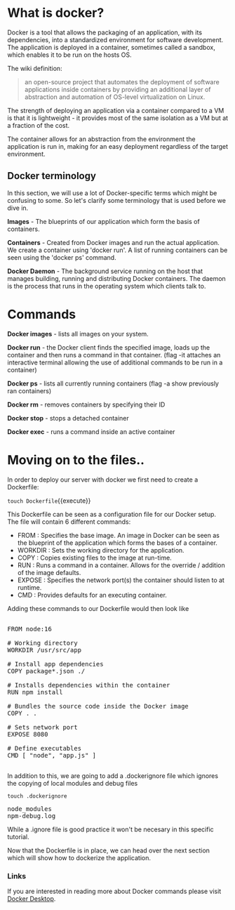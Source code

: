 # What is docker?

Docker is a tool that allows the packaging of an application, with its dependencies, into a standardized environment for software development. The application is deployed in a container, sometimes called a sandbox, which enables it to be run on the hosts OS.

The wiki definition:

> an open-source project that automates the deployment of software applications inside containers by
> providing an additional layer of abstraction and automation of OS-level virtualization on Linux.

The strength of deploying an application via a container compared to a VM is that it is lightweight - it provides most of the same isolation as a VM but at a fraction of the cost.

The container allows for an abstraction from the environment the application is run in, making for an easy deployment regardless of the target environment.

## Docker terminology

In this section, we will use a lot of Docker-specific terms which might be confusing to some. So let's clarify some terminology that is used before we dive in.

**Images** - The blueprints of our application which form the basis of containers.

**Containers** - Created from Docker images and run the actual application. We create a container using 'docker run'. A list of running containers can be seen using the 'docker ps' command.

**Docker Daemon** - The background service running on the host that manages building, running and distributing Docker containers. The daemon is the process that runs in the operating system which clients talk to.

# Commands

**Docker images** - lists all images on your system.

**Docker run** - the Docker client finds the specified image, loads up the container and then runs a command in that container. (flag -it attaches an interactive terminal allowing the use of additional commands to be run in a container)

**Docker ps** - lists all currently running containers (flag -a show previously ran containers)

**Docker rm** - removes containers by specifying their ID

**Docker stop** - stops a detached container

**Docker exec** - runs a command inside an active container

# Moving on to the files..

In order to deploy our server with docker we first need to create a Dockerfile:

`touch Dockerfile`{{execute}}

This Dockerfile can be seen as a configuration file for our Docker setup. The file will contain 6 different commands:

- FROM : Specifies the base image. An image in Docker can be seen as the blueprint of the application which forms the bases of a container.
- WORKDIR : Sets the working directory for the application.
- COPY : Copies existing files to the image at run-time.
- RUN : Runs a command in a container. Allows for the override / addition of the image defaults.
- EXPOSE : Specifies the network port(s) the container should listen to at runtime.
- CMD : Provides defaults for an executing container.

Adding these commands to our Dockerfile would then look like

<pre class="file" data-target="clipboard">

FROM node:16

# Working directory
WORKDIR /usr/src/app

# Install app dependencies
COPY package*.json ./

# Installs dependencies within the container
RUN npm install

# Bundles the source code inside the Docker image
COPY . .

# Sets network port
EXPOSE 8080

# Define executables
CMD [ "node", "app.js" ]

</pre>

In addition to this, we are going to add a .dockerignore file which ignores the copying of local modules and debug files

`touch .dockerignore`

<pre class="file" data-target="clipboard">
node_modules
npm-debug.log
</pre>

While a .ignore file is good practice it won't be necesary in this specific tutorial.

Now that the Dockerfile is in place, we can head over the next section which will show how to dockerize the application.

### Links

If you are interested in reading more about Docker commands please visit [Docker Desktop](https://docs.docker.com/desktop/).
